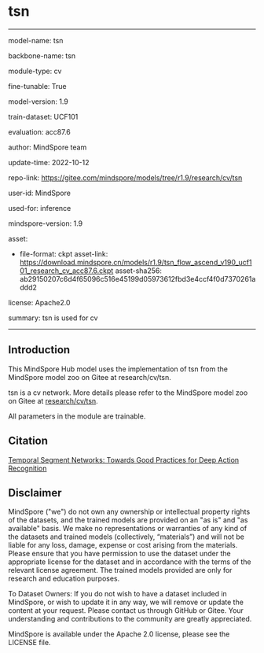 # tsn

---

model-name: tsn

backbone-name: tsn

module-type: cv

fine-tunable: True

model-version: 1.9

train-dataset: UCF101

evaluation: acc87.6

author: MindSpore team

update-time: 2022-10-12

repo-link: <https://gitee.com/mindspore/models/tree/r1.9/research/cv/tsn>

user-id: MindSpore

used-for: inference

mindspore-version: 1.9

asset:

-
    file-format: ckpt
    asset-link: <https://download.mindspore.cn/models/r1.9/tsn_flow_ascend_v190_ucf101_research_cv_acc87.6.ckpt>
    asset-sha256: ab29150207c6d4f65096c516e45199d05973612fbd3e4ccf4f0d7370261addd2

license: Apache2.0

summary: tsn is used for cv

---

## Introduction

This MindSpore Hub model uses the implementation of tsn from the MindSpore model zoo on Gitee at research/cv/tsn.

tsn is a cv network. More details please refer to the MindSpore model zoo on Gitee at [research/cv/tsn](https://gitee.com/mindspore/models/blob/r1.9/research/cv/tsn/README_CN.md).

All parameters in the module are trainable.

## Citation

[Temporal Segment Networks: Towards Good Practices for Deep Action Recognition](https://arxiv.org/pdf/1608.00859.pdf)

## Disclaimer

MindSpore ("we") do not own any ownership or intellectual property rights of the datasets, and the trained models are provided on an "as is" and "as available" basis. We make no representations or warranties of any kind of the datasets and trained models (collectively, “materials”) and will not be liable for any loss, damage, expense or cost arising from the materials. Please ensure that you have permission to use the dataset under the appropriate license for the dataset and in accordance with the terms of the relevant license agreement. The trained models provided are only for research and education purposes.

To Dataset Owners: If you do not wish to have a dataset included in MindSpore, or wish to update it in any way, we will remove or update the content at your request. Please contact us through GitHub or Gitee. Your understanding and contributions to the community are greatly appreciated.

MindSpore is available under the Apache 2.0 license, please see the LICENSE file.
